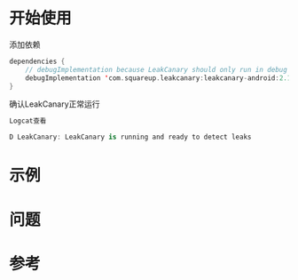 # 开始使用

添加依赖

```kotlin
dependencies { 
    // debugImplementation because LeakCanary should only run in debug builds. 
    debugImplementation 'com.squareup.leakcanary:leakcanary-android:2.14' 
}
```

确认LeakCanary正常运行

```kotlin
Logcat查看

D LeakCanary: LeakCanary is running and ready to detect leaks
```

# 示例







# 问题





# 参考

